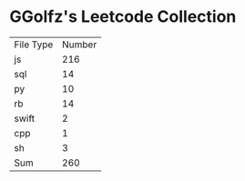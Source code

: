# GGolfz's Leetcode Collection

<table><tr><td>File Type</td><td>Number</td></tr><tr><td>js</td><td>216</td></tr><tr><td>sql</td><td>14</td></tr><tr><td>py</td><td>10</td></tr><tr><td>rb</td><td>14</td></tr><tr><td>swift</td><td>2</td></tr><tr><td>cpp</td><td>1</td></tr><tr><td>sh</td><td>3</td></tr><tr><td>Sum</td><td>260</td></tr></table>